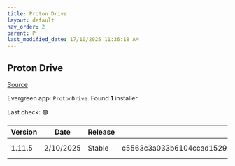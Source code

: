 ```yaml
---
title: Proton Drive
layout: default
nav_order: 2
parent: P
last_modified_date: 17/10/2025 11:36:18 AM
---
```


## Proton Drive

[Source](https://proton.me/drive/)

Evergreen app: `ProtonDrive`. Found **1** installer.

Last check: 🟢

| Version | Date      | Release | Sha512                                                                                                                           | Type | URI                                                                                                                                                                                |
| ------- | --------- | ------- | -------------------------------------------------------------------------------------------------------------------------------- | ---- | ---------------------------------------------------------------------------------------------------------------------------------------------------------------------------------- |
| 1.11.5  | 2/10/2025 | Stable  | c5563c3a033b6104ccad15292b6db46b8e2ef562f190169c7f28ee3f760ab90187f790639e3bc7e2f1e91a743e7e93fd8600831961eae39fb3bda6c46bdc5269 | exe  | [https://proton.me/download/drive/windows/1.11.5/x64/Proton%20Drive%20Setup%201.11.5.exe](https://proton.me/download/drive/windows/1.11.5/x64/Proton%20Drive%20Setup%201.11.5.exe) |
